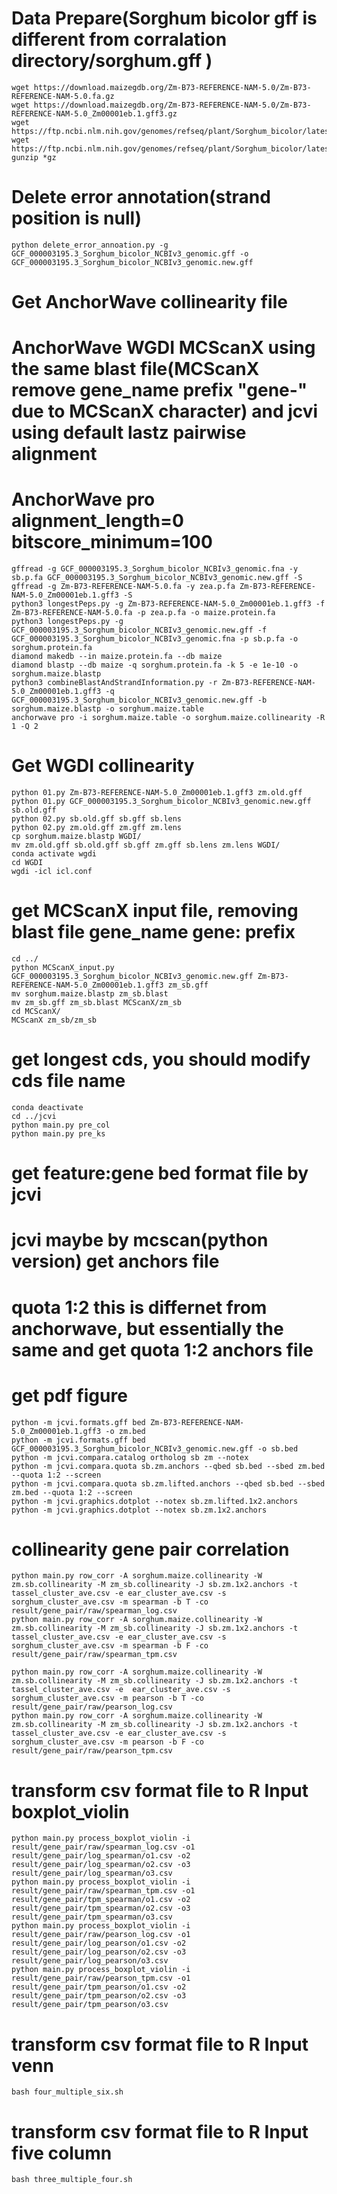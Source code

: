 # Data Prepare(Sorghum bicolor gff is different from corralation directory/sorghum.gff )
```
wget https://download.maizegdb.org/Zm-B73-REFERENCE-NAM-5.0/Zm-B73-REFERENCE-NAM-5.0.fa.gz
wget https://download.maizegdb.org/Zm-B73-REFERENCE-NAM-5.0/Zm-B73-REFERENCE-NAM-5.0_Zm00001eb.1.gff3.gz
wget https://ftp.ncbi.nlm.nih.gov/genomes/refseq/plant/Sorghum_bicolor/latest_assembly_versions/GCF_000003195.3_Sorghum_bicolor_NCBIv3/GCF_000003195.3_Sorghum_bicolor_NCBIv3_genomic.fna.gz
wget https://ftp.ncbi.nlm.nih.gov/genomes/refseq/plant/Sorghum_bicolor/latest_assembly_versions/GCF_000003195.3_Sorghum_bicolor_NCBIv3/GCF_000003195.3_Sorghum_bicolor_NCBIv3_genomic.gff.gz
gunzip *gz
```

# Delete error annotation(strand position is null)
```
python delete_error_annoation.py -g GCF_000003195.3_Sorghum_bicolor_NCBIv3_genomic.gff -o GCF_000003195.3_Sorghum_bicolor_NCBIv3_genomic.new.gff

```
# Get AnchorWave collinearity file
# AnchorWave WGDI MCScanX using the same blast file(MCScanX remove gene_name prefix "gene-" due to MCScanX character) and jcvi using default lastz pairwise alignment  
# AnchorWave pro alignment_length=0 bitscore_minimum=100

```
gffread -g GCF_000003195.3_Sorghum_bicolor_NCBIv3_genomic.fna -y sb.p.fa GCF_000003195.3_Sorghum_bicolor_NCBIv3_genomic.new.gff -S
gffread -g Zm-B73-REFERENCE-NAM-5.0.fa -y zea.p.fa Zm-B73-REFERENCE-NAM-5.0_Zm00001eb.1.gff3 -S
python3 longestPeps.py -g Zm-B73-REFERENCE-NAM-5.0_Zm00001eb.1.gff3 -f Zm-B73-REFERENCE-NAM-5.0.fa -p zea.p.fa -o maize.protein.fa
python3 longestPeps.py -g GCF_000003195.3_Sorghum_bicolor_NCBIv3_genomic.new.gff -f GCF_000003195.3_Sorghum_bicolor_NCBIv3_genomic.fna -p sb.p.fa -o sorghum.protein.fa
diamond makedb --in maize.protein.fa --db maize
diamond blastp --db maize -q sorghum.protein.fa -k 5 -e 1e-10 -o sorghum.maize.blastp
python3 combineBlastAndStrandInformation.py -r Zm-B73-REFERENCE-NAM-5.0_Zm00001eb.1.gff3 -q GCF_000003195.3_Sorghum_bicolor_NCBIv3_genomic.new.gff -b sorghum.maize.blastp -o sorghum.maize.table
anchorwave pro -i sorghum.maize.table -o sorghum.maize.collinearity -R 1 -Q 2
```

# Get WGDI collinearity 
```
python 01.py Zm-B73-REFERENCE-NAM-5.0_Zm00001eb.1.gff3 zm.old.gff
python 01.py GCF_000003195.3_Sorghum_bicolor_NCBIv3_genomic.new.gff sb.old.gff
python 02.py sb.old.gff sb.gff sb.lens
python 02.py zm.old.gff zm.gff zm.lens
cp sorghum.maize.blastp WGDI/
mv zm.old.gff sb.old.gff sb.gff zm.gff sb.lens zm.lens WGDI/
conda activate wgdi
cd WGDI
wgdi -icl icl.conf
```

# get MCScanX input file, removing blast file gene_name gene: prefix
```
cd ../
python MCScanX_input.py GCF_000003195.3_Sorghum_bicolor_NCBIv3_genomic.new.gff Zm-B73-REFERENCE-NAM-5.0_Zm00001eb.1.gff3 zm_sb.gff
mv sorghum.maize.blastp zm_sb.blast
mv zm_sb.gff zm_sb.blast MCScanX/zm_sb
cd MCScanX/
MCScanX zm_sb/zm_sb
```
# get longest cds, you should modify cds file name 
```
conda deactivate
cd ../jcvi
python main.py pre_col
python main.py pre_ks
```
# get feature:gene bed format file by jcvi
# jcvi maybe by mcscan(python version) get anchors file
# quota 1:2 this is differnet from anchorwave, but essentially the same and get quota 1:2 anchors file
# get pdf figure
```
python -m jcvi.formats.gff bed Zm-B73-REFERENCE-NAM-5.0_Zm00001eb.1.gff3 -o zm.bed
python -m jcvi.formats.gff bed GCF_000003195.3_Sorghum_bicolor_NCBIv3_genomic.new.gff -o sb.bed
python -m jcvi.compara.catalog ortholog sb zm --notex
python -m jcvi.compara.quota sb.zm.anchors --qbed sb.bed --sbed zm.bed --quota 1:2 --screen
python -m jcvi.compara.quota sb.zm.lifted.anchors --qbed sb.bed --sbed zm.bed --quota 1:2 --screen
python -m jcvi.graphics.dotplot --notex sb.zm.lifted.1x2.anchors
python -m jcvi.graphics.dotplot --notex sb.zm.1x2.anchors
```
# collinearity gene pair correlation
```
python main.py row_corr -A sorghum.maize.collinearity -W zm.sb.collinearity -M zm_sb.collinearity -J sb.zm.1x2.anchors -t tassel_cluster_ave.csv -e ear_cluster_ave.csv -s sorghum_cluster_ave.csv -m spearman -b T -co result/gene_pair/raw/spearman_log.csv
python main.py row_corr -A sorghum.maize.collinearity -W zm.sb.collinearity -M zm_sb.collinearity -J sb.zm.1x2.anchors -t tassel_cluster_ave.csv -e ear_cluster_ave.csv -s sorghum_cluster_ave.csv -m spearman -b F -co result/gene_pair/raw/spearman_tpm.csv
```
```
python main.py row_corr -A sorghum.maize.collinearity -W zm.sb.collinearity -M zm_sb.collinearity -J sb.zm.1x2.anchors -t tassel_cluster_ave.csv -e  ear_cluster_ave.csv -s sorghum_cluster_ave.csv -m pearson -b T -co result/gene_pair/raw/pearson_log.csv
python main.py row_corr -A sorghum.maize.collinearity -W zm.sb.collinearity -M zm_sb.collinearity -J sb.zm.1x2.anchors -t tassel_cluster_ave.csv -e ear_cluster_ave.csv -s sorghum_cluster_ave.csv -m pearson -b F -co result/gene_pair/raw/pearson_tpm.csv
```
# transform csv format file to R Input boxplot_violin
```
python main.py process_boxplot_violin -i result/gene_pair/raw/spearman_log.csv -o1 result/gene_pair/log_spearman/o1.csv -o2 result/gene_pair/log_spearman/o2.csv -o3 result/gene_pair/log_spearman/o3.csv
python main.py process_boxplot_violin -i result/gene_pair/raw/spearman_tpm.csv -o1 result/gene_pair/tpm_spearman/o1.csv -o2 result/gene_pair/tpm_spearman/o2.csv -o3 result/gene_pair/tpm_spearman/o3.csv
python main.py process_boxplot_violin -i result/gene_pair/raw/pearson_log.csv -o1 result/gene_pair/log_pearson/o1.csv -o2 result/gene_pair/log_pearson/o2.csv -o3 result/gene_pair/log_pearson/o3.csv
python main.py process_boxplot_violin -i result/gene_pair/raw/pearson_tpm.csv -o1 result/gene_pair/tpm_pearson/o1.csv -o2 result/gene_pair/tpm_pearson/o2.csv -o3 result/gene_pair/tpm_pearson/o3.csv
```
# transform csv format file to R Input venn
```
bash four_multiple_six.sh
```
# transform csv format file to R Input five column
```
bash three_multiple_four.sh
```
